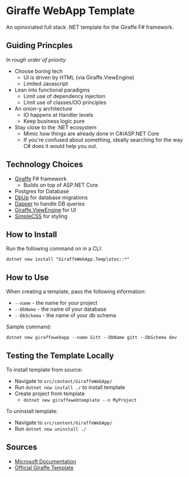 # Giraffe WebApp Template

An opinionated full stack .NET template for the Giraffe F# framework.

## Guiding Princples

_In rough order of priority_

* Choose boring tech
  * UI is driven by HTML (via Giraffe.ViewEngine)
  * Limited Javascript
* Lean into functional paradigms
  * Limit use of dependency injection
  * Limit use of classes/OO principles
* An onion-y architecture
  * IO happens at Handler levels
  * Keep business logic pure
* Stay close to the .NET ecosystem
  * Mimic how things are already done in C#/ASP.NET Core
  * If you're confused about something, ideally searching for the way C# does it would help you out.

## Technology Choices

* [Giraffe](https://github.com/giraffe-fsharp/Giraffe) F# framework
  * Builds on top of ASP.NET Core
* Postgres for Database
* [DbUp](https://github.com/DbUp/DbUp) for database migrations
* [Dapper](https://github.com/DapperLib/Dapper) to handle DB queries
* [Giraffe.ViewEngine](https://github.com/giraffe-fsharp/Giraffe.ViewEngine) for UI
* [SimpleCSS](https://simplecss.org/) for styling

## How to Install

Run the following command on in a CLI:

```
dotnet new install "GiraffeWebApp.Templates::*"
```

## How to Use

When creating a template, pass the following information:

* `--name` - the name for your project
* `--DbName` - the name of your database
* `--DbSchema` - the name of your db schema

Sample command:
```
dotnet new giraffewebapp --name Gitt --DbName gitt --DbSchema dev
```

## Testing the Template Locally

To install template from source:

* Navigate to `src/content/GiraffeWebApp/`
* Run `dotnet new install ./` to install template
* Create project from template
  * `dotnet new giraffewebtemplate --n MyProject`

To uninstall template:
* Navigate to `src/content/GiraffeWebApp/`
* Run `dotnet new uninstall ./`

## Sources

* [Microsoft Documentation](https://learn.microsoft.com/en-us/dotnet/core/tutorials/cli-templates-create-project-template)
* [Official Giraffe Template](https://github.com/giraffe-fsharp/giraffe-template/)
